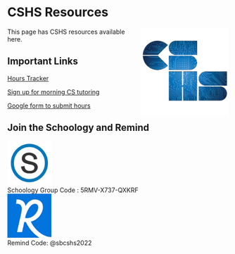 <h1>CSHS Resources</h1>

<img src= "../assets/images/cshs.png" alt="CSHS Logo" height="200" width = "200" align="right" loading="eager"/>

This page has CSHS resources available here.

## Important Links

[Hours Tracker](https://docs.google.com/spreadsheets/d/1SV_Ki6cGMWb06zYWT06DEOEKLPU33jU1qxbgyJ5TMo4/edit#gid=0)

[Sign up for morning CS tutoring](https://docs.google.com/spreadsheets/d/1OMaOSE7EkTpV2Ytu_tOGrZkkFPUCH34BhQqC-eJfbYk/edit#gid=1669289070)

[Google form to submit hours](https://docs.google.com/forms/d/e/1FAIpQLSdT-2alj2o_6a6VuCQVY69aazAUn6HcVyuOVE5OEqz8Gq_BDw/viewform)

## Join the Schoology and Remind

<img src= "../assets/images/schoology_image.png" alt="Schoology Logo" height="100" width = "100" loading="eager"/>
<br> Schoology Group Code : 5RMV-X737-QXKRF<br>
<img src= "../assets/images/remind_image.png" alt="Remind Logo" height="100" width = "100" loading="eager"/>
<br> Remind Code: @sbcshs2022<br>
